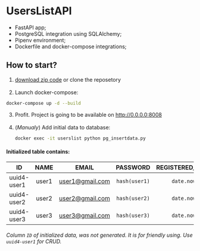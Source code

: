 # UsersListAPI
* FastAPI app;
* PostgreSQL integration using SQLAlchemy;
* Pipenv environment;
* Dockerfile and docker-compose integrations;
## How to start?
1. [download zip code](https://github.com/ihorko95/Users_api/archive/refs/heads/main.zip)  or clone the reposetory<br><br>
2. Launch docker-compose:
```bash
docker-compose up -d --build
```

3. Profit. Project is going to be available on http://0.0.0.0:8008 <br><br>
4. (*Manualy*) Add initial data to database:
   ```bash 
   docker exec -it userslist python pg_insertdata.py
   ```
#### Initialized table contains:  
| ID          | NAME  | EMAIL           | PASSWORD     |REGISTERED_DATE
|-------------|:-----:|:---------------:|:------------:|:----------:|
| uuid4-user1 | user1 | user1@gmail.com | `hash(user1)`|`date.now`
| uuid4-user2 | user2 | user2@gmail.com | `hash(user2)`|`date.now`
| uuid4-user3 | user3 | user3@gmail.com | `hash(user3)`|`date.now`
###### Column `ID` of initialized data, was not generated. It is for friendly using. Use `uuid4-user1` for  CRUD.